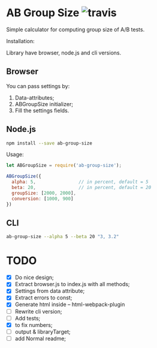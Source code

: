 # AB Group Size ![travis](https://travis-ci.org/fliptheweb/ab-group-size.svg)
Simple calculator for computing group size of A/B tests.

Installation:

Library have browser, node.js and cli versions.

## Browser
You can pass settings by:
1. Data-attributes;
2. ABGroupSize initializer;
3. Fill the settings fields.

## Node.js
```sh
npm install --save ab-group-size
```

Usage:
```js
let ABGroupSize = require('ab-group-size');

ABGroupSize({
  alpha: 5,                // in percent, default = 5
  beta: 20,                // in percent, default = 20
  groupSize: [2000, 2000],
  conversion: [1000, 900]
})
```

## CLI
```sh
ab-group-size --alpha 5 --beta 20 "3, 3.2"
```

# TODO
- [x] Do nice design;
- [x] Extract browser.js to index.js with all methods;
- [x] Settings from data attribute;
- [x] Extract errors to const;
- [x] Generate html inside – html-webpack-plugin
- [ ] Rewrite cli version;
- [ ] Add tests;
- [x] to fix numbers;
- [ ] output & libraryTarget;
- [ ] add Normal readme;
